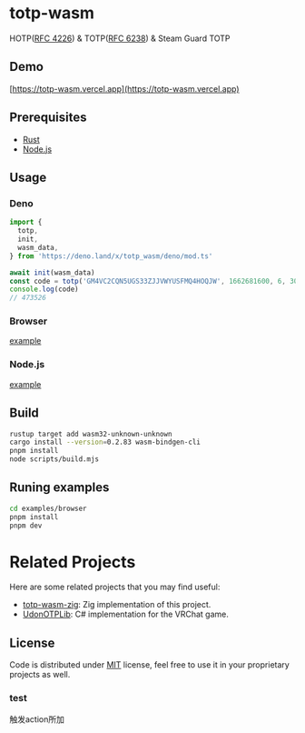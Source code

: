 # totp-wasm

HOTP([RFC 4226](https://tools.ietf.org/html/rfc4226)) & TOTP([RFC 6238](https://tools.ietf.org/html/rfc6238)) & Steam Guard TOTP

## Demo

[https://totp-wasm.vercel.app](https://totp-wasm.vercel.app)

## Prerequisites

- [Rust](https://www.rust-lang.org)
- [Node.js](https://nodejs.org)

## Usage

### Deno

```typescript
import {
  totp,
  init,
  wasm_data,
} from 'https://deno.land/x/totp_wasm/deno/mod.ts'

await init(wasm_data)
const code = totp('GM4VC2CQN5UGS33ZJJVWYUSFMQ4HOQJW', 1662681600, 6, 30)
console.log(code)
// 473526
```

### Browser

[example](./examples/browser)

### Node.js

[example](./examples/node)

## Build

```bash
rustup target add wasm32-unknown-unknown
cargo install --version=0.2.83 wasm-bindgen-cli
pnpm install
node scripts/build.mjs
```

## Runing examples

```bash
cd examples/browser
pnpm install
pnpm dev
```

# Related Projects

Here are some related projects that you may find useful:

- [totp-wasm-zig](https://github.com/gizmo-ds/totp-wasm-zig): Zig implementation of this project.
- [UdonOTPLib](https://github.com/gizmo-ds/UdonOTPLib): C# implementation for the VRChat game.

## License

Code is distributed under [MIT](./LICENSE) license, feel free to use it in your proprietary projects as well.

### test
触发action所加
